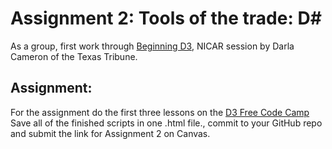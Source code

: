 # Assignment 2: Tools of the trade: D#
As a group, first work through [Beginning D3](https://github.com/darlacameron/beginning-d3-nicar-2018), NICAR session by Darla Cameron of the Texas Tribune.

## Assignment:
For the assignment do the first three lessons on the [D3 Free Code Camp](https://www.freecodecamp.org/learn/data-visualization/data-visualization-with-d3/)\
Save all of the finished scripts in one .html file., commit to your GitHub repo and submit the link for Assignment 2 on Canvas.
